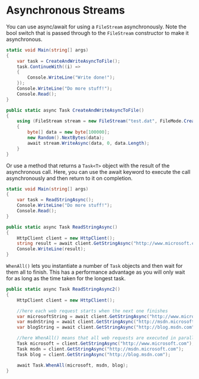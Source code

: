 # Asynchronous Streams
You can use async/await for using a `FileStream` asynchronously. Note the bool switch that is passed through to the `FileStream` constructor to make it asynchronous.

```csharp
static void Main(string[] args)
{
    var task = CreateAndWriteAsyncToFile();
    task.ContinueWith((i) =>
    {
        Console.WriteLine("Write done!");
    });
    Console.WriteLine("Do more stuff!");
    Console.Read();
}

public static async Task CreateAndWriteAsyncToFile()
{
    using (FileStream stream = new FileStream("test.dat", FileMode.Create, FileAccess.Write, FileShare.None, 4096, true))
    {
        byte[] data = new byte[100000];
        new Random().NextBytes(data);
        await stream.WriteAsync(data, 0, data.Length);
    }
}
```

Or use a method that returns a `Task<T>` object with the result of the asynchronous call. Here, you can use the await keyword to execute the call asynchronously and then return to it on completion.

```csharp
static void Main(string[] args)
{
    var task = ReadStringAsync();
    Console.WriteLine("Do more stuff!");
    Console.Read();
}

public static async Task ReadStringAsync()
{
    HttpClient client = new HttpClient();
    string result = await client.GetStringAsync("http://www.microsoft.com");
    Console.WriteLine(result);
}
```

`WhenAll()` lets you instantiate a number of `Task` objects and then wait for them all to finish. This has a performance advantage as you will only wait for as long as the time taken for the longest task.

```csharp
public static async Task ReadStringAsync2()
{
    HttpClient client = new HttpClient();

    //here each web request starts when the next one finishes
    var microsoftString = await client.GetStringAsync("http://www.microsoft.com");
    var msdnString = await client.GetStringAsync("http://msdn.microsoft.com");
    var blogString = await client.GetStringAsync("http://blog.msdn.com");

    //here WhenAll() means that all web requests are executed in parallel
    Task microsoft = client.GetStringAsync("http://www.microsoft.com");
    Task msdn = client.GetStringAsync("http://msdn.microsoft.com");
    Task blog = client.GetStringAsync("http://blog.msdn.com");

    await Task.WhenAll(microsoft, msdn, blog);
}
```

<!--stackedit_data:
eyJoaXN0b3J5IjpbLTk4NjAwNDgzOF19
-->